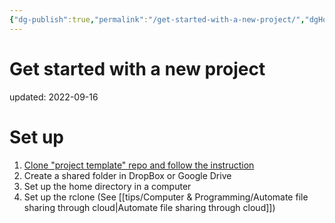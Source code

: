 ```yaml
---
{"dg-publish":true,"permalink":"/get-started-with-a-new-project/","dgHomeLink":true,"dgPassFrontmatter":false}
---
```



# Get started with a new project
updated: 2022-09-16


# Set up 
1. [Clone "project template" repo and follow the instruction](https://github.com/skojaku/project-template)
2. Create a shared folder in DropBox or Google Drive
3. Set up the home directory in a computer 
4. Set up the rclone (See [[tips/Computer & Programming/Automate file sharing through cloud|Automate file sharing through cloud]])